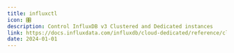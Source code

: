 ```yaml
---
title: influxctl
icon: 🎛️
description: Control InfluxDB v3 Clustered and Dedicated instances
link: https://docs.influxdata.com/influxdb/cloud-dedicated/reference/cli/influxctl/
date: 2024-01-01
---
```

